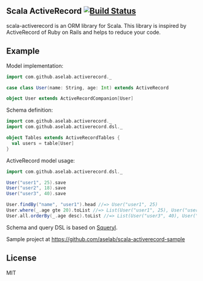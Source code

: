 ## Scala ActiveRecord [![Build Status](https://secure.travis-ci.org/aselab/scala-activerecord.png?branch=master)](http://travis-ci.org/aselab/scala-activerecord)

scala-activerecord is an ORM library for Scala.
This library is inspired by ActiveRecord of Ruby on Rails and helps to reduce your code.

## Example

Model implementation:

```scala
import com.github.aselab.activerecord._

case class User(name: String, age: Int) extends ActiveRecord

object User extends ActiveRecordCompanion[User]
```

Schema definition:

```scala
import com.github.aselab.activerecord._
import com.github.aselab.activerecord.dsl._

object Tables extends ActiveRecordTables {
  val users = table[User]
}
```

ActiveRecord model usage:

```scala
import com.github.aselab.activerecord.dsl._

User("user1", 25).save
User("user2", 18).save
User("user3", 40).save

User.findBy("name", "user1").head //=> User("user1", 25)
User.where(_.age gte 20).toList //=> List(User("user1", 25), User("user3", 40))
User.all.orderBy(_.age desc).toList //=> List(User("user3", 40), User("user1", 25), User("user2", 18))
```

Schema and query DSL is based on [Squeryl](http://squeryl.org/).

Sample project at https://github.com/aselab/scala-activerecord-sample

## License

MIT
